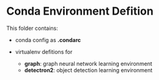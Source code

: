 # Conda Environment Defition

This folder contains:

* conda config as **.condarc**

* virtualenv defitions for 

    * **graph**: graph neural network learning environment
    * **detectron2**: object detection learning environment